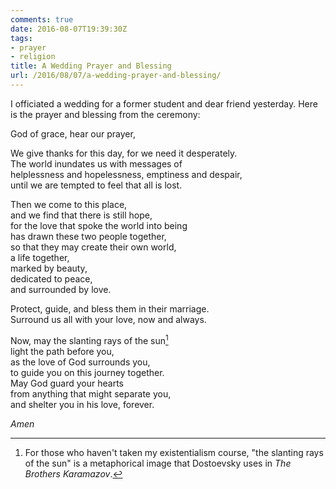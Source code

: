 ```yaml
---
comments: true
date: 2016-08-07T19:39:30Z
tags:
- prayer
- religion
title: A Wedding Prayer and Blessing
url: /2016/08/07/a-wedding-prayer-and-blessing/
---
```


I officiated a wedding for a former student and dear friend yesterday. Here is the prayer and blessing from the ceremony:

God of grace, hear our prayer,

We give thanks for this day, for we need it desperately.  
The world inundates us with messages of   
helplessness and hopelessness, emptiness and despair,  
until we are tempted to feel that all is lost.  

Then we come to this place,  
and we find that there is still hope,  
for the love that spoke the world into being  
has drawn these two people together,  
so that they may create their own world,  
a life together,  
marked by beauty,  
dedicated to peace,  
and surrounded by love.

Protect, guide, and bless them in their marriage.  
Surround us all with your love, now and always.

Now, may the slanting rays of the sun[^1]   
light the path before you,  
as the love of God surrounds you,  
to guide you on this journey together.  
May God guard your hearts   
from anything that might separate you,  
and shelter you in his love, forever.

*Amen*

[^1]: For those who haven't taken my existentialism course, "the slanting rays of the sun" is a metaphorical image that Dostoevsky uses in *The Brothers Karamazov*.
